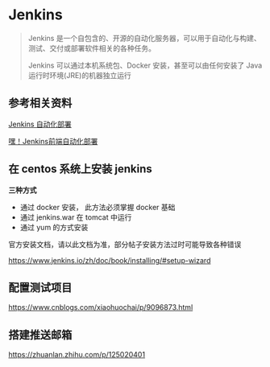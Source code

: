 # Jenkins

>  Jenkins 是一个自包含的、开源的自动化服务器，可以用于自动化与构建、测试、交付或部署软件相关的各种任务。
>
>  Jenkins 可以通过本机系统包、Docker 安装，甚至可以由任何安装了 Java 运行时环境(JRE)的机器独立运行


## 参考相关资料

[Jenkins 自动化部署](https://juejin.im/post/6844903812088463374)

[嘿！Jenkins前端自动化部署](https://juejin.im/post/6844904067974561806#heading-12)


## 在 centos 系统上安装 jenkins

**三种方式**

- 通过 docker 安装， 此方法必须掌握 docker 基础
- 通过 jenkins.war 在 tomcat 中运行
- 通过 yum 的方式安装

官方安装文档，请以此文档为准，部分帖子安装方法过时可能导致各种错误

https://www.jenkins.io/zh/doc/book/installing/#setup-wizard

## 配置测试项目

https://www.cnblogs.com/xiaohuochai/p/9096873.html

## 搭建推送邮箱

https://zhuanlan.zhihu.com/p/125020401

